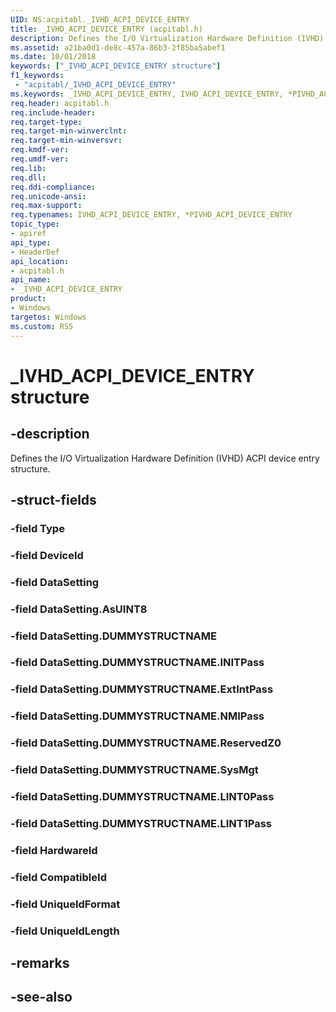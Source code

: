 ```yaml
---
UID: NS:acpitabl._IVHD_ACPI_DEVICE_ENTRY
title: _IVHD_ACPI_DEVICE_ENTRY (acpitabl.h)
description: Defines the I/O Virtualization Hardware Definition (IVHD) ACPI device entry structure. 
ms.assetid: a21ba0d1-de8c-457a-86b3-2f85ba5abef1
ms.date: 10/01/2018
keywords: ["_IVHD_ACPI_DEVICE_ENTRY structure"]
f1_keywords:
 - "acpitabl/_IVHD_ACPI_DEVICE_ENTRY"
ms.keywords: _IVHD_ACPI_DEVICE_ENTRY, IVHD_ACPI_DEVICE_ENTRY, *PIVHD_ACPI_DEVICE_ENTRY, 
req.header: acpitabl.h
req.include-header:
req.target-type:
req.target-min-winverclnt:
req.target-min-winversvr:
req.kmdf-ver:
req.umdf-ver:
req.lib:
req.dll:
req.ddi-compliance:
req.unicode-ansi:
req.max-support:
req.typenames: IVHD_ACPI_DEVICE_ENTRY, *PIVHD_ACPI_DEVICE_ENTRY
topic_type: 
- apiref
api_type: 
- HeaderDef
api_location: 
- acpitabl.h
api_name: 
- _IVHD_ACPI_DEVICE_ENTRY
product:
- Windows
targetos: Windows
ms.custom: RS5
---
```


# _IVHD_ACPI_DEVICE_ENTRY structure

## -description

Defines the I/O Virtualization Hardware Definition (IVHD) ACPI device entry structure.

## -struct-fields

### -field Type
 
### -field DeviceId
 
### -field DataSetting
 
### -field DataSetting.AsUINT8
 
### -field DataSetting.DUMMYSTRUCTNAME
 
### -field DataSetting.DUMMYSTRUCTNAME.INITPass
 
### -field DataSetting.DUMMYSTRUCTNAME.ExtIntPass
 
### -field DataSetting.DUMMYSTRUCTNAME.NMIPass
 
### -field DataSetting.DUMMYSTRUCTNAME.ReservedZ0
 
### -field DataSetting.DUMMYSTRUCTNAME.SysMgt
 
### -field DataSetting.DUMMYSTRUCTNAME.LINT0Pass
 
### -field DataSetting.DUMMYSTRUCTNAME.LINT1Pass
 
### -field HardwareId
 
### -field CompatibleId
 
### -field UniqueIdFormat
 
### -field UniqueIdLength
 

## -remarks

## -see-also
